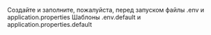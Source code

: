 Создайте и заполните, пожалуйста, перед запуском файлы .env и application.properties
Шаблоны .env.default и application.properties.default
